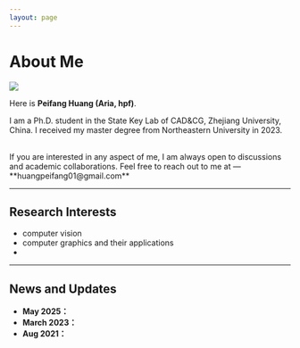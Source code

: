 ```yaml
---
layout: page
---
```


# About Me

<img src="huangpeifang.jpg" class="floatpic">  

Here is **Peifang Huang (Aria, hpf)**.<br>

I am a Ph.D. student in the State Key Lab of CAD&CG, Zhejiang University, China. I received my master degree from Northeastern University in 2023.

<br>
If you are interested in any aspect of me, I am always open to discussions and academic collaborations. Feel free to reach out to me at — **huangpeifang01@gmail.com**

---

## Research Interests

- computer vision
- computer graphics and their applications
- 

---

## News and Updates

- **May 2025：**
- **March 2023：**
- **Aug 2021：**

<br>


